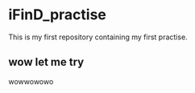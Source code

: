 # iFinD_practise
This is my first repository containing my first practise.

## wow let me try
 wowwowowo
 